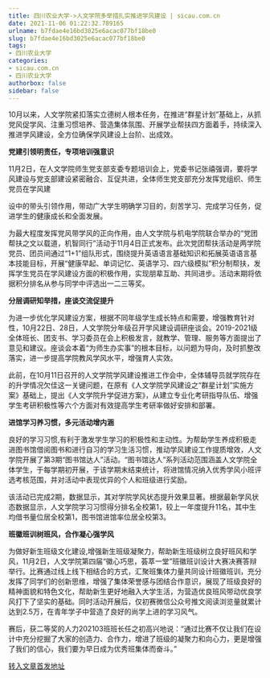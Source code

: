 ```yaml
---
title: 四川农业大学->人文学院多举措扎实推进学风建设 | sicau.com.cn
date: 2021-11-06 01:22:32.789165
urlname: b7fdae4e16bd3025e6acac077bf18be0
slug: b7fdae4e16bd3025e6acac077bf18be0
tags: 
- 四川农业大学
categories:
- sicau.com.cn
- 四川农业大学
authorbox: false
sidebar: false
---
```

10月以来，人文学院紧扣落实立德树人根本任务，在推进“群星计划”基础上，从抓党风促学风、注重习惯培养、营造集体氛围、开展学业帮扶四方面着手，持续深入推进学风建设，全方位确保学风建设上台阶、出成效。

**党建引领明责任，专项培训强意识**

11月2日，在人文学院师生党支部支委专题培训会上，党委书记张禧强调，要将学风建设与党支部建设紧密融合、互促共进，全体师生党支部充分发挥党组织、师生党员在学风建
<!--more-->
设中的带头引领作用，带动广大学生明确学习目的，刻苦学习、完成学习任务，促进学生的健康成长和全面发展。

为最大程度发挥党风带学风的正向作用，由人文学院与机电学院联合举办的“党团帮扶之文以载道，机智同行”活动于11月4日正式发布。此次党团帮扶活动是两学院党员、团员间通过“1+1”组队形式，围绕提升英语语言基础知识和拓展英语语言基本技能目标，开展“健康早起、单词记忆、英语学习、四六级模拟”积分制帮扶，发挥学生党员在学风建设方面的积极作用，实现朋辈互助、共同进步。活动末期将依据积分排名从参与同学中评选出一二三等奖。

**分层调研知举措，座谈交流促提升**

为进一步优化学风建设方案，根据不同年级学生成长特点和需要，增强教育针对性，10月22日、28日，人文学院分年级召开学风建设调研座谈会。2019-2021级全体班长、团支书、学习委员在会上积极发言，就教学、管理、服务等方面提出了意见和建议。座谈会本着“为师生办实事”的根本目标，以问题为导向，及时抓整改落实，进一步提高学院教风学风水平，增强育人实效。

此前，在10月11日召开的人文学院学风建设推进工作会中，全体辅导员就学院存在的升学情况欠佳这一关键问题，在原有《人文学院学风建设之“群星计划”实施方案》基础上，提出《人文学院升学促进方案》，从建立专业化考研指导队伍、增强学生考研积极性等六个方面对有效提高学生考研率做好安排和部署。

**进馆学习养习惯，多元活动增内涵**

良好的学习习惯,有利于激发学生学习的积极性和主动性。为帮助学生养成积极走进图书馆借阅图书和进行自习的学习生活习惯，推动学风建设工作提质增效，人文学院开展了第3期“图书馆达人”活动。“图书馆达人”系列活动范围涵盖人文学院全体学生，于每学期初开展，于该学期末结束统计，将进馆情况纳入优秀学风小班评选考核范围，并对活动中表现优异的个人和班级进行奖励。

该活动已完成2期，数据显示，其对学院学风状态提升效果显著。根据最新学风状态数据显示，人文学院学习习惯得分排名全校第1，较上一年度提升11名，其中生均借书量位居全校第1，图书馆进馆率位居全校第3。

**班徽班训树班风，合作凝心强学风**

为做好新生班级文化建设,增强新生班级凝聚力，帮助新生班级树立良好班风和学风，11月2日，人文学院第四届“徽心巧思，荟萃一堂”班徽班训设计大赛决赛答辩举行。比赛通过线上线下相结合的方式，汇聚班集体力量共同设计班徽班训，充分发挥了同学们的创新思维，增强了集体荣誉感与团结合作意识，展现了班级良好的精神面貌和特色文化，帮助新生更好地融入大学生活，为营造优良班风带动优良学风打下了坚实的基础。同时活动开展后，仅初赛微信公众号推文阅读浏览量就累计达到2.5万，在青年学子中营造了良好的尚学上进的学习风气。

赛后，获二等奖的人力202103班班长任之初高兴地说：“通过比赛不仅让我们在设计中充分挖掘了大家的创造力、合作力，增进了班级的凝聚力和向心力，更是增强了我们的信心，我们要为早日成为优秀班集体而奋斗。”



[转入文章首发地址](https://news.sicau.edu.cn/info/1078/65281.htm)
